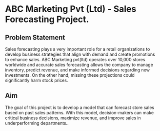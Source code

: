 # ABC Marketing Pvt (Ltd) - Sales Forecasting Project.

## Problem Statement
Sales forecasting plays a very important role for a retail organizations to develop business strategies that align with demand and create promotions to enhance sales. 
ABC Marketing pvt(ltd) operates over 10,000 stores worldwide and accurate sales forecasting allows the company to manage inventory, predict revenue, and make informed decisions regarding new investments. On the other hand, missing these projections could significantly harm stock prices.

## Aim
The goal of this project is to develop a model that can forecast store sales based on past sales patterns. With this model, decision-makers can make critical business decisions, maximize revenue, and improve sales in underperforming departments..
